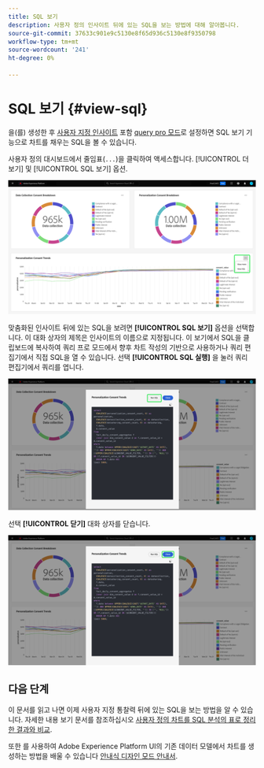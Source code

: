 ```yaml
---
title: SQL 보기
description: 사용자 정의 인사이트 뒤에 있는 SQL을 보는 방법에 대해 알아봅니다.
source-git-commit: 37633c901e9c5130e8f65d936c5130e8f9350798
workflow-type: tm+mt
source-wordcount: '241'
ht-degree: 0%

---
```


# SQL 보기 {#view-sql}

을(를) 생성한 후 [사용자 지정 인사이트](./overview.md) 포함 [query pro 모드](./query-pro-mode.md)로 설정하면 SQL 보기 기능으로 차트를 채우는 SQL을 볼 수 있습니다.

사용자 정의 대시보드에서 줄임표(`...`)을 클릭하여 액세스합니다. [!UICONTROL 더 보기] 및 [!UICONTROL SQL 보기] 옵션.

![인사이트의 줄임표 드롭다운 메뉴와 자세히 보기 및 SQL 보기 옵션이 강조 표시된 사용자 지정 대시보드입니다.](../../images/customizable-insights/ellipses-dropdown.png)

맞춤화된 인사이트 뒤에 있는 SQL을 보려면 **[!UICONTROL SQL 보기]** 옵션을 선택합니다. 이 대화 상자의 제목은 인사이트의 이름으로 지정됩니다. 이 보기에서 SQL을 클립보드에 복사하여 쿼리 프로 모드에서 향후 차트 작성의 기반으로 사용하거나 쿼리 편집기에서 직접 SQL을 열 수 있습니다. 선택 **[!UICONTROL SQL 실행]** 을 눌러 쿼리 편집기에서 쿼리를 엽니다.

![[SQL] 및 [SQL 실행] 옵션이 강조 표시된 통찰력의 SQL을 표시하는 대화상자입니다.](../../images/customizable-insights/view-sql.png)

선택 **[!UICONTROL 닫기]** 대화 상자를 닫습니다.

![닫기 옵션이 강조 표시된 인사이트의 SQL을 표시하는 대화 상자입니다.](../../images/customizable-insights/close-sql-dialog.png)

## 다음 단계

이 문서를 읽고 나면 이제 사용자 지정 통찰력 뒤에 있는 SQL을 보는 방법을 알 수 있습니다. 자세한 내용 보기 문서를 참조하십시오 [사용자 정의 차트를 SQL 분석의 표로 정리한 결과와 비교](./view-more.md).

또한 를 사용하여 Adobe Experience Platform UI의 기존 데이터 모델에서 차트를 생성하는 방법을 배울 수 있습니다 [안내식 디자인 모드 안내서](../../user-defined-dashboards.md).
